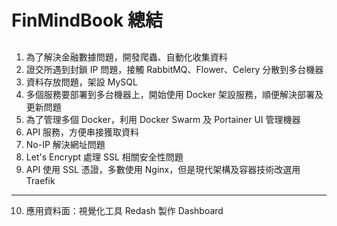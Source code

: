 # FinMindBook 總結

## 
1. 為了解決金融數據問題，開發爬蟲、自動化收集資料
2. 證交所遇到封鎖 IP 問題，接觸 RabbitMQ、Flower、Celery 分散到多台機器
3. 資料存放問題，架設 MySQL 
4. 多個服務要部署到多台機器上，開始使用 Docker 架設服務，順便解決部署及更新問題
5. 為了管理多個 Docker，利用 Docker Swarm 及 Portainer UI 管理機器
6. API 服務，方便串接獲取資料
7. No-IP 解決網址問題
8. Let's Encrypt 處理 SSL 相關安全性問題
9. API 使用 SSL 憑證，多數使用 Nginx，但是現代架構及容器技術改選用 Traefik

---
10. 應用資料面：視覺化工具 Redash 製作 Dashboard
